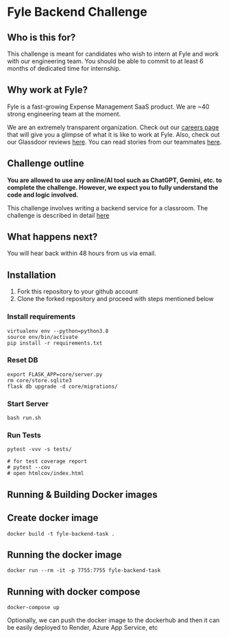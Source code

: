 # Fyle Backend Challenge

## Who is this for?

This challenge is meant for candidates who wish to intern at Fyle and work with our engineering team. You should be able to commit to at least 6 months of dedicated time for internship.

## Why work at Fyle?

Fyle is a fast-growing Expense Management SaaS product. We are ~40 strong engineering team at the moment.

We are an extremely transparent organization. Check out our [careers page](https://careers.fylehq.com) that will give you a glimpse of what it is like to work at Fyle. Also, check out our Glassdoor reviews [here](https://www.glassdoor.co.in/Reviews/Fyle-Reviews-E1723235.htm). You can read stories from our teammates [here](https://stories.fylehq.com).

## Challenge outline

**You are allowed to use any online/AI tool such as ChatGPT, Gemini, etc. to complete the challenge. However, we expect you to fully understand the code and logic involved.**

This challenge involves writing a backend service for a classroom. The challenge is described in detail [here](./Application.md)

## What happens next?

You will hear back within 48 hours from us via email.

## Installation

1. Fork this repository to your github account
2. Clone the forked repository and proceed with steps mentioned below

### Install requirements

```
virtualenv env --python=python3.8
source env/bin/activate
pip install -r requirements.txt
```

### Reset DB

```
export FLASK_APP=core/server.py
rm core/store.sqlite3
flask db upgrade -d core/migrations/
```

### Start Server

```
bash run.sh
```

### Run Tests

```
pytest -vvv -s tests/

# for test coverage report
# pytest --cov
# open htmlcov/index.html
```

## Running & Building Docker images

## Create docker image

```
docker build -t fyle-backend-task .
```

## Running the docker image

```
docker run --rm -it -p 7755:7755 fyle-backend-task
```

## Running with docker compose

```
docker-compose up
```

Optionally, we can push the docker image to the dockerhub and then it can be easily deployed to Render, Azure App Service, etc
